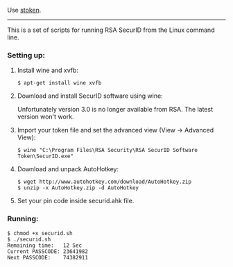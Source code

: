 Use [stoken](https://github.com/cernekee/stoken).
   
---
   
   
   
    
This is a set of scripts for running RSA SecurID from the Linux command 
line.

### Setting up:

1. Install wine and xvfb:

    ```
    $ apt-get install wine xvfb
    ```

2. Download and install SecurID software using wine:

    Unfortunately version 3.0 is no longer available from RSA. The latest version won't work.

3. Import your token file and set the advanced view (View -> Advanced View):

    ```
    $ wine "C:\Program Files\RSA Security\RSA SecurID Software Token\SecurID.exe"
    ```

4. Download and unpack AutoHotkey:
    
    ```
    $ wget http://www.autohotkey.com/download/AutoHotkey.zip
    $ unzip -x AutoHotkey.zip -d AutoHotkey
    ```

5. Set your pin code inside securid.ahk file.

### Running:

```
$ chmod +x securid.sh
$ ./securid.sh
Remaining time:   12 Sec
Current PASSCODE: 23641982
Next PASSCODE:    74382911
```

